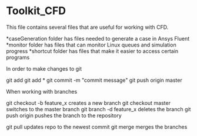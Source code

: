 # Toolkit_CFD

This file contains several files that are useful for working with CFD.

*caseGeneration folder has files needed to generate a case in Ansys Fluent
*monitor folder has files that can monitor Linux queues and simulation progress
*shortcut folder has files that make it easier to access certain programs

In order to make changes to git

git add <filename>
git add *
git commit -m "commit message"
git push origin master

When working with branches

git checkout -b feature_x creates a new branch
git checkout master switches to the master branch
git branch -d feature_x deletes the branch
git push origin <branch> pushes the branch to the repository

git pull updates repo to the newest commit
git merge <branch> merges the branches
 

